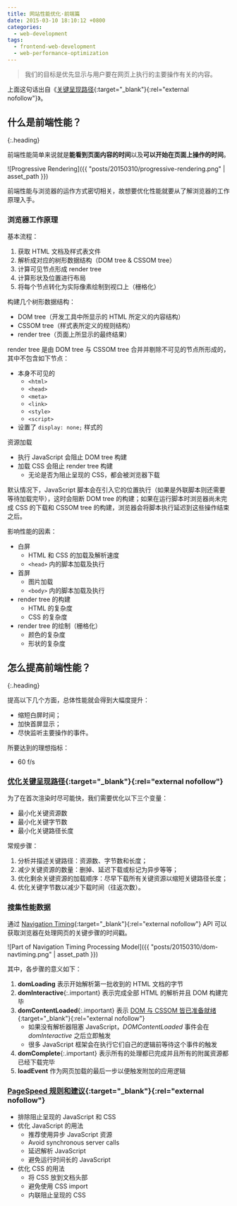 ```yaml
---
title: 网站性能优化·前端篇
date: 2015-03-10 18:10:12 +0800
categories:
  - web-development
tags:
  - frontend-web-development
  - web-performance-optimization
---
```

> 我们的目标是优先显示与用户要在网页上执行的主要操作有关的内容。

上面这句话出自《[关键呈现路径](https://developers.google.com/web/fundamentals/performance/critical-rendering-path/){:target="_blank"}{:rel="external nofollow"}》。

## 什么是前端性能？
{:.heading}

前端性能简单来说就是**能看到页面内容的时间**以及**可以开始在页面上操作的时间**。

![Progressive Rendering]({{ "posts/20150310/progressive-rendering.png" | asset_path }})

前端性能与浏览器的运作方式密切相关，故想要优化性能就要从了解浏览器的工作原理入手。

### 浏览器工作原理

基本流程：

1. 获取 HTML 文档及样式表文件
2. 解析成对应的树形数据结构（DOM tree & CSSOM tree）
3. 计算可见节点形成 render tree
4. 计算形状及位置进行布局
5. 将每个节点转化为实际像素绘制到视口上（栅格化）

构建几个树形数据结构：

- DOM tree（开发工具中所显示的 HTML 所定义的内容结构）
- CSSOM tree（样式表所定义的规则结构）
- render tree（页面上所显示的最终结果）

render tree 是由 DOM tree 与 CSSOM tree 合并并剔除不可见的节点所形成的，其中不包含如下节点：

- 本身不可见的
    - `<html>`
    - `<head>`
    - `<meta>`
    - `<link>`
    - `<style>`
    - `<script>`
- 设置了 `display: none;` 样式的

资源加载

- 执行 JavaScript 会阻止 DOM tree 构建
- 加载 CSS 会阻止 render tree 构建
    - 无论是否为阻止呈现的 CSS，都会被浏览器下载

默认情况下，JavaScript 脚本会在引入它的位置执行（如果是外联脚本则还需要等待加载完毕），这时会阻断 DOM tree 的构建；如果在运行脚本时浏览器尚未完成 CSS 的下载和 CSSOM tree 的构建，浏览器会将脚本执行延迟到这些操作结束之后。

影响性能的因素：

- 白屏
    - HTML 和 CSS 的加载及解析速度
    - `<head>` 内的脚本加载及执行
- 首屏
    - 图片加载
    - `<body>` 内的脚本加载及执行
- render tree 的构建
    - HTML 的复杂度
    - CSS 的复杂度
- render tree 的绘制（栅格化）
    - 颜色的复杂度
    - 形状的复杂度

## 怎么提高前端性能？
{:.heading}

提高以下几个方面，总体性能就会得到大幅度提升：

- 缩短白屏时间；
- 加快首屏显示；
- 尽快监听主要操作的事件。

所要达到的理想指标：

- 60 f/s

### [优化关键呈现路径](https://developers.google.com/web/fundamentals/performance/critical-rendering-path/optimizing-critical-rendering-path){:target="_blank"}{:rel="external nofollow"}

为了在首次渲染时尽可能快，我们需要优化以下三个变量：

- 最小化关键资源数
- 最小化关键字节数
- 最小化关键路径长度

常规步骤：

1. 分析并描述关键路径：资源数、字节数和长度；
2. 减少关键资源的数量：删掉、延迟下载或标记为异步等等；
3. 优化剩余关键资源的加载顺序：尽早下载所有关键资源以缩短关键路径长度；
4. 优化关键字节数以减少下载时间（往返次数）。

### 搜集性能数据

通过 [Navigation Timing](http://www.w3.org/TR/navigation-timing-2/#processing-model){:target="_blank"}{:rel="external nofollow"} API 可以获取浏览器在处理网页的关键步骤的时间戳。

![Part of Navigation Timing Processing Model]({{ "posts/20150310/dom-navtiming.png" | asset_path }})

其中，各步骤的意义如下：

1. **domLoading** 表示开始解析第一批收到的 HTML 文档的字节
2. **domInteractive**{:.important} 表示完成全部 HTML 的解析并且 DOM 构建完毕
3. **domContentLoaded**{:.important} 表示 [DOM 与 CSSOM 皆已准备就绪](http://calendar.perfplanet.com/2012/deciphering-the-critical-rendering-path/){:target="_blank"}{:rel="external nofollow"}
    - 如果没有解析器阻塞 JavaScript，*DOMContentLoaded* 事件会在 *domInteractive* 之后立即触发
    - 很多 JavaScript 框架会在执行它们自己的逻辑前等待这个事件的触发
4. **domComplete**{:.important} 表示所有的处理都已完成并且所有的附属资源都已经下载完毕
5. **loadEvent** 作为网页加载的最后一步以便触发附加的应用逻辑

### [PageSpeed 规则和建议](https://developers.google.com/web/fundamentals/performance/critical-rendering-path/page-speed-rules-and-recommendations/){:target="_blank"}{:rel="external nofollow"}

- 排除阻止呈现的 JavaScript 和 CSS
- 优化 JavaScript 的用法
    - 推荐使用异步 JavaScript 资源
    - Avoid synchronous server calls
    - 延迟解析 JavaScript
    - 避免运行时间长的 JavaScript
- 优化 CSS 的用法
    - 将 CSS 放到文档头部
    - 避免使用 CSS import
    - 内联阻止呈现的 CSS
